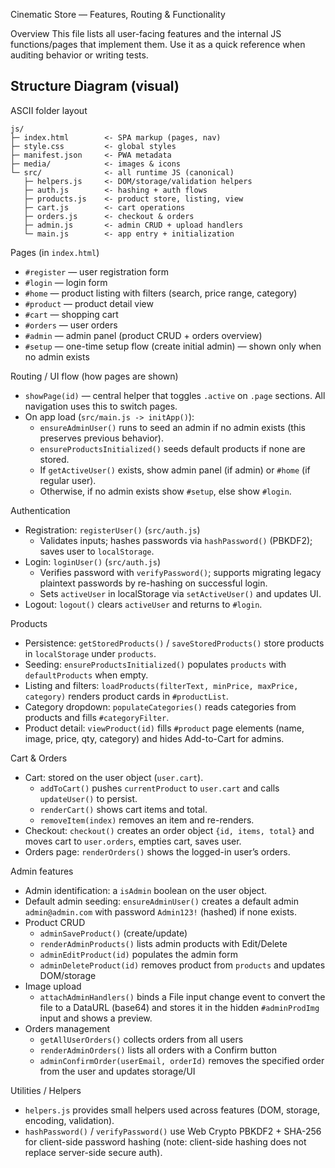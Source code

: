 Cinematic Store — Features, Routing & Functionality

Overview
This file lists all user-facing features and the internal JS functions/pages that implement them. Use it as a quick reference when auditing behavior or writing tests.

## Structure Diagram (visual)

ASCII folder layout

```
js/
├─ index.html        <- SPA markup (pages, nav)
├─ style.css         <- global styles
├─ manifest.json     <- PWA metadata
├─ media/            <- images & icons
└─ src/              <- all runtime JS (canonical)
   ├─ helpers.js     <- DOM/storage/validation helpers
   ├─ auth.js        <- hashing + auth flows
   ├─ products.js    <- product store, listing, view
   ├─ cart.js        <- cart operations
   ├─ orders.js      <- checkout & orders
   ├─ admin.js       <- admin CRUD + upload handlers
   └─ main.js        <- app entry + initialization
```

Pages (in `index.html`)

- `#register` — user registration form
- `#login` — login form
- `#home` — product listing with filters (search, price range, category)
- `#product` — product detail view
- `#cart` — shopping cart
- `#orders` — user orders
- `#admin` — admin panel (product CRUD + orders overview)
- `#setup` — one-time setup flow (create initial admin) — shown only when no admin exists

Routing / UI flow (how pages are shown)

- `showPage(id)` — central helper that toggles `.active` on `.page` sections. All navigation uses this to switch pages.
- On app load (`src/main.js -> initApp()`):
  - `ensureAdminUser()` runs to seed an admin if no admin exists (this preserves previous behavior).
  - `ensureProductsInitialized()` seeds default products if none are stored.
  - If `getActiveUser()` exists, show admin panel (if admin) or `#home` (if regular user).
  - Otherwise, if no admin exists show `#setup`, else show `#login`.

Authentication

- Registration: `registerUser()` (`src/auth.js`)
  - Validates inputs; hashes passwords via `hashPassword()` (PBKDF2); saves user to `localStorage`.
- Login: `loginUser()` (`src/auth.js`)
  - Verifies password with `verifyPassword()`; supports migrating legacy plaintext passwords by re-hashing on successful login.
  - Sets `activeUser` in localStorage via `setActiveUser()` and updates UI.
- Logout: `logout()` clears `activeUser` and returns to `#login`.

Products

- Persistence: `getStoredProducts()` / `saveStoredProducts()` store products in `localStorage` under `products`.
- Seeding: `ensureProductsInitialized()` populates `products` with `defaultProducts` when empty.
- Listing and filters: `loadProducts(filterText, minPrice, maxPrice, category)` renders product cards in `#productList`.
- Category dropdown: `populateCategories()` reads categories from products and fills `#categoryFilter`.
- Product detail: `viewProduct(id)` fills `#product` page elements (name, image, price, qty, category) and hides Add-to-Cart for admins.

Cart & Orders

- Cart: stored on the user object (`user.cart`).
  - `addToCart()` pushes `currentProduct` to `user.cart` and calls `updateUser()` to persist.
  - `renderCart()` shows cart items and total.
  - `removeItem(index)` removes an item and re-renders.
- Checkout: `checkout()` creates an order object `{id, items, total}` and moves cart to `user.orders`, empties cart, saves user.
- Orders page: `renderOrders()` shows the logged-in user’s orders.

Admin features

- Admin identification: a `isAdmin` boolean on the user object.
- Default admin seeding: `ensureAdminUser()` creates a default admin `admin@admin.com` with password `Admin123!` (hashed) if none exists.
- Product CRUD
  - `adminSaveProduct()` (create/update)
  - `renderAdminProducts()` lists admin products with Edit/Delete
  - `adminEditProduct(id)` populates the admin form
  - `adminDeleteProduct(id)` removes product from `products` and updates DOM/storage
- Image upload
  - `attachAdminHandlers()` binds a File input change event to convert the file to a DataURL (base64) and stores it in the hidden `#adminProdImg` input and shows a preview.
- Orders management
  - `getAllUserOrders()` collects orders from all users
  - `renderAdminOrders()` lists all orders with a Confirm button
  - `adminConfirmOrder(userEmail, orderId)` removes the specified order from the user and updates storage/UI

Utilities / Helpers

- `helpers.js` provides small helpers used across features (DOM, storage, encoding, validation).
- `hashPassword()` / `verifyPassword()` use Web Crypto PBKDF2 + SHA-256 for client-side password hashing (note: client-side hashing does not replace server-side secure auth).
